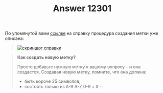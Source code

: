 ﻿---
title: "Answer 12301"
se.owner.user_id: 176217
se.owner.display_name: "αλεχολυτ"
se.owner.link: "https://ru.meta.stackoverflow.com/users/176217/%ce%b1%ce%bb%ce%b5%cf%87%ce%bf%ce%bb%cf%85%cf%84"
se.answer_id: 12301
se.question_id: 12298
se.post_type: answer
se.is_accepted: False
---
<p>По упомянутой вами <a href="https://ru.stackoverflow.com/help/privileges/create-tags">ссылке</a> на справку процедура создания метки уже описана:</p>
<blockquote>
<p><a href="https://i.stack.imgur.com/ZcNcN.jpg" rel="nofollow noreferrer"><img src="https://i.stack.imgur.com/ZcNcN.jpg" alt="скриншот справки" /></a></p>
</blockquote>

<blockquote>
<p><strong>Как создать новую метку?</strong></p>
<p>Просто добавьте нужную метку к вашему вопросу – и она создастся.
Создавая новую метку, помните, что она должна:</p>
<ul>
<li>быть короче 25 символов;</li>
<li>состоять только из А-Я A-Z 0-9 + # -.</li>
</ul>
</blockquote>
